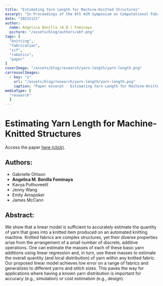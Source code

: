 ```yaml
---
title: "Estimating Yarn Length for Machine-Knitted Structures"
excerpt: "In Proceedings of the 8th ACM Symposium on Computational Fabrication (SCF '23). Association for Computing Machinery, New York, NY, USA, Article 3, 1–9. doi: 10.1145/3623263.3623355"
date: "20231121"
author:
  name: Angelica Bonilla (A.B.) Fominaya
  picture: "/assets/blog/authors/abf.png"
tags: [
  "knitting",
  "fabrication",
  "scf",
  "robotics",
  "paper"
]
coverImage: "/assets/blog/research/yarn-length/yarn-length.png"
carrouselImages:
  - key: "1"
    url: "/assets/blog/research/yarn-length/yarn-length.png"
    caption: "Paper excerpt - Estimating Yarn Length for Machine-Knitted Structures"
mediaType: [
  "research"
  ]
---
```

# Estimating Yarn Length for Machine-Knitted Structures
Access the paper [here (click)](https://dl.acm.org/doi/10.1145/3623263.3623355).
## Authors: 
- Gabrielle Ohlson
- **Angelica M. Bonilla Fominaya**
- Kavya Puthuveetil
- Jenny Wang 
- Emily Amspoker
- James McCann
## Abstract:
We show that a linear model is sufficient to accurately estimate the quantity of yarn that goes into a knitted item produced on an automated knitting machine. Knitted fabrics are complex structures, yet their diverse properties arise from the arrangement of a small number of discrete, additive operations. One can estimate the masses of each of these basic yarn additions using linear regression and, in turn, use these masses to estimate the overall quantity (and local distribution) of yarn within any knitted fabric. Our proposed linear model achieves low error on a range of fabrics and generalizes to different yarns and stitch sizes. This paves the way for applications where having a known yarn distribution is important for accuracy (e.g., simulation) or cost estimation (e.g., design).
